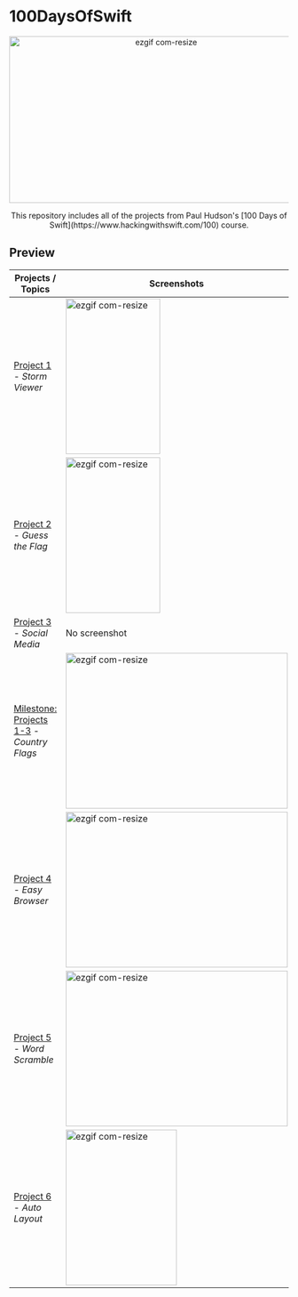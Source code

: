 # 100DaysOfSwift

<p align="center">
  <img src="https://camo.githubusercontent.com/6a7566fc3247b3317cd2b6abc1f99ae2d4af1414b078e245927a9d0286d46ad5/68747470733a2f2f692e7974696d672e636f6d2f76692f5242356e577a646c2d62382f6d617872657364656661756c742e6a7067" alt="ezgif com-resize" width="550" height="300">
</p>

<center>
This repository includes all of the projects from Paul Hudson's [100 Days of Swift](https://www.hackingwithswift.com/100) course.
</center>

## Preview

| Projects / Topics | Screenshots |
|--|--|
| [Project 1](https://github.com/kadirhankeles/hackingwithswift/tree/main/Project-01) - _Storm Viewer_ | <img src="https://user-images.githubusercontent.com/44638560/228283335-343fd416-bdf5-4daf-9541-7a502192579e.gif" alt="ezgif com-resize" width="170" height="280">|
| [Project 2](https://github.com/kadirhankeles/hackingwithswift/tree/main/Project-02) - _Guess the Flag_ | <img src="https://user-images.githubusercontent.com/44638560/228355854-fef0d195-58d2-41f2-b7a5-b003dd919b52.gif" alt="ezgif com-resize" width="170" height="280"> |
| [Project 3](https://github.com/kadirhankeles/hackingwithswift/tree/main/Project-03) - _Social Media_ | No screenshot |
|[Milestone: Projects 1-3](https://github.com/kadirhankeles/hackingwithswift/tree/main/Milestone:%20Projects%201-3) - _Country Flags_ | <img src="https://user-images.githubusercontent.com/44638560/230062290-8396eee0-d792-4ada-9d75-b9f47fa6cfbd.png" alt="ezgif com-resize" width="400" height="280">  |
|[Project 4](https://github.com/kadirhankeles/hackingwithswift/tree/main/Project-04) - _Easy Browser_ | <img src="https://user-images.githubusercontent.com/44638560/230675839-bebf3076-cc73-4ddb-86b1-98575010c0dc.png" alt="ezgif com-resize" width="400" height="280">  |
| [Project 5](https://github.com/kadirhankeles/hackingwithswift/tree/main/Project-05) - _Word Scramble_ | <img src="https://user-images.githubusercontent.com/44638560/231304581-bb27dd61-78d1-47fe-b2f0-42a17945ed2d.png" alt="ezgif com-resize" width="400" height="280">|
| [Project 6](https://github.com/kadirhankeles/hackingwithswift/tree/main/Project-06) - _Auto Layout_ |<img src="https://user-images.githubusercontent.com/44638560/231450820-c918f181-63c7-47f9-b946-986edf9e87de.png" alt="ezgif com-resize" width="200" height="280">|
